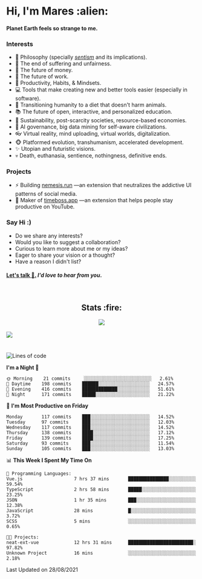 <h1>Hi, I'm Mares :alien:</h1>

#### Planet Earth feels so strange to me.

### **Interests**

- 🌊 Philosophy (specially [_sentism_][sentismmedium] and its implications).
- 🎯 The end of suffering and unfairness.
- 💸 The future of money.
- 💼 The future of work.
- 🧠 Productivity, Habits, & Mindsets.
- 💻 Tools that make creating new and better tools easier (especially in software).
- 🥗 Transitioning humanity to a diet that doesn't harm animals.
- 📚 The future of open, interactive, and personalized education.
- 🌱 Sustainability, post-scarcity societies, resource-based economies.
- 🤖 AI governance, big data mining for self-aware civilizations.
- 👓 Virtual reality, mind uploading, virtual worlds, digitalization.
- 🐵 Platformed evolution, transhumanism, accelerated development.
- ✨ Utopian and futuristic visions.
- 💀 Death, euthanasia, sentience, nothingness, definitive ends.


### **Projects**

- ⚡ Building [nemesis.run](https://nemesis.run) —an extension that neutralizes the addictive UI patterns of social media.
- 💎 Maker of [timeboss.app](https://timeboss.app) —an extension that helps people stay productive on YouTube.


### **Say Hi :)**

- Do we share any interests?
- Would you like to suggest a collaboration?
- Curious to learn more about me or my ideas?
- Eager to share your vision or a thought?
- Have a reason I didn't list?

#### [Let's talk :wave:.](mailto:mareszhar@gmail.com) _I'd love to hear from you_.

[sentismmedium]: https://medium.com/@mareszhar/born-a-prisoner-a-reflection-about-life-its-struggles-and-a-plan-to-escape-d8566ce9b026

<br>

<h2 align="center">Stats :fire:</h2>

<div align="center">
  <img src="https://github-readme-streak-stats.herokuapp.com?user=mareszhar&theme=black-ice&hide_border=true&stroke=FFFFFF15&ring=DF8FFE&fire=DF8FFE&currStreakLabel=DF8FFE&background=1A232A&currStreakNum=86FFAB&dates=B1AAB3FF">
</div>

<!-- Add or remove this: &dates=B1AAB3FF at the end of the streak stats URL if they get bugged and aren't updating -->

<br>

<img src="https://activity-graph.herokuapp.com/graph?username=mareszhar&theme=nord&bg_color=00000000&color=979797&line=DF8FFE&point=00000000&area=true&hide_border=true">

<br>

<h1></h1>

<!--START_SECTION:waka-->
![Lines of code](https://img.shields.io/badge/From%20Hello%20World%20I%27ve%20Written-133974%20lines%20of%20code-blue)

**I'm a Night 🦉** 

```text
🌞 Morning    21 commits     ░░░░░░░░░░░░░░░░░░░░░░░░░   2.61% 
🌆 Daytime    198 commits    ██████░░░░░░░░░░░░░░░░░░░   24.57% 
🌃 Evening    416 commits    █████████████░░░░░░░░░░░░   51.61% 
🌙 Night      171 commits    █████░░░░░░░░░░░░░░░░░░░░   21.22%

```
📅 **I'm Most Productive on Friday** 

```text
Monday       117 commits    ███░░░░░░░░░░░░░░░░░░░░░░   14.52% 
Tuesday      97 commits     ███░░░░░░░░░░░░░░░░░░░░░░   12.03% 
Wednesday    117 commits    ███░░░░░░░░░░░░░░░░░░░░░░   14.52% 
Thursday     138 commits    ████░░░░░░░░░░░░░░░░░░░░░   17.12% 
Friday       139 commits    ████░░░░░░░░░░░░░░░░░░░░░   17.25% 
Saturday     93 commits     ███░░░░░░░░░░░░░░░░░░░░░░   11.54% 
Sunday       105 commits    ███░░░░░░░░░░░░░░░░░░░░░░   13.03%

```


📊 **This Week I Spent My Time On** 

```text
💬 Programming Languages: 
Vue.js                   7 hrs 37 mins       ███████████████░░░░░░░░░░   59.54% 
TypeScript               2 hrs 58 mins       █████░░░░░░░░░░░░░░░░░░░░   23.25% 
JSON                     1 hr 35 mins        ███░░░░░░░░░░░░░░░░░░░░░░   12.38% 
JavaScript               28 mins             █░░░░░░░░░░░░░░░░░░░░░░░░   3.72% 
SCSS                     5 mins              ░░░░░░░░░░░░░░░░░░░░░░░░░   0.65%

🐱‍💻 Projects: 
neat-ext-vue             12 hrs 31 mins      ████████████████████████░   97.82% 
Unknown Project          16 mins             ░░░░░░░░░░░░░░░░░░░░░░░░░   2.18%

```


 Last Updated on 28/08/2021
<!--END_SECTION:waka-->

